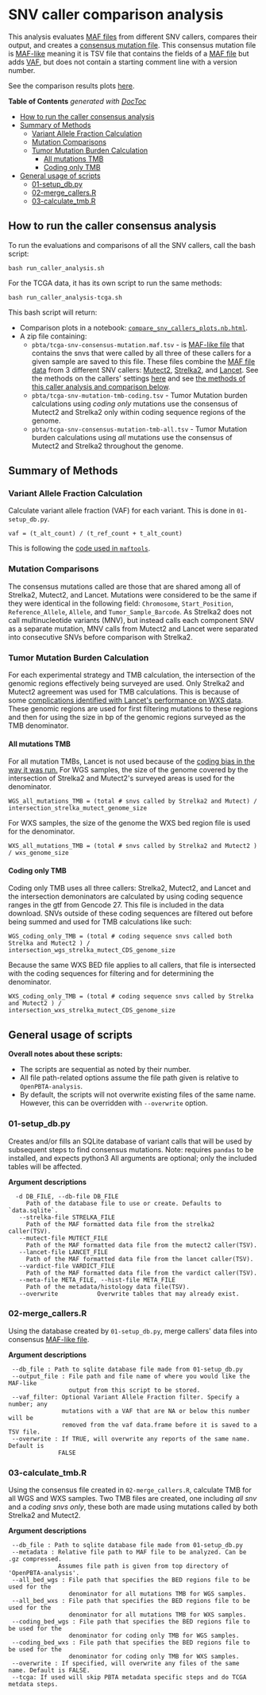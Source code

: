 # SNV caller comparison analysis

This analysis evaluates [MAF files](https://docs.gdc.cancer.gov/Data/File_Formats/MAF_Format/) from different SNV callers, compares their output, and creates a [consensus mutation file](./results/consensus/consensus_mutation.maf.tsv.zip).
This consensus mutation file is [MAF-like](#consensus-mutation-call) meaning it is TSV file that contains the fields of a [MAF file](https://docs.gdc.cancer.gov/Data/File_Formats/MAF_Format/) but adds [VAF](#variant-allele-fraction-calculation), but does not contain a starting comment line with a version number.

See the comparison results plots [here](https://cansavvy.github.io/openpbta-notebook-concept/snv-callers/compare_snv_callers_plots.nb.html).

<!-- START doctoc generated TOC please keep comment here to allow auto update -->
<!-- DON'T EDIT THIS SECTION, INSTEAD RE-RUN doctoc TO UPDATE -->
**Table of Contents**  *generated with [DocToc](https://github.com/thlorenz/doctoc)*

- [How to run the caller consensus analysis](#how-to-run-the-caller-consensus-analysis)
- [Summary of Methods](#summary-of-methods)
  - [Variant Allele Fraction Calculation](#variant-allele-fraction-calculation)
  - [Mutation Comparisons](#mutation-comparisons)
  - [Tumor Mutation Burden Calculation](#tumor-mutation-burden-calculation)
    - [All mutations TMB](#all-mutations-tmb)
    - [Coding only TMB](#coding-only-tmb)
- [General usage of scripts](#general-usage-of-scripts)
  - [01-setup_db.py](#01-setup_dbpy)
  - [02-merge_callers.R](#02-merge_callersr)
  - [03-calculate_tmb.R](#03-calculate_tmbr)

<!-- END doctoc generated TOC please keep comment here to allow auto update -->

## How to run the caller consensus analysis

To run the evaluations and comparisons of all the SNV callers, call the bash script:

```
bash run_caller_analysis.sh
```

For the TCGA data, it has its own script to run the same methods:

```
bash run_caller_analysis-tcga.sh
```

This bash script will return:

- Comparison plots in a notebook: [`compare_snv_callers_plots.nb.html`](https://cansavvy.github.io/openpbta-notebook-concept/snv-callers/compare_snv_callers_plots.nb.html).
- A zip file containing:
  - `pbta/tcga-snv-consensus-mutation.maf.tsv` - is  [MAF-like file](#consensus-mutation-call) that contains the snvs that were called by all three of these callers for a given sample are saved to this file.
  These files combine the [MAF file data](https://docs.gdc.cancer.gov/Data/File_Formats/MAF_Format/) from 3 different SNV callers: [Mutect2](https://software.broadinstitute.org/cancer/cga/mutect), [Strelka2](https://github.com/Illumina/strelka), and [Lancet](https://github.com/nygenome/lancet).
  See the methods on the callers' settings [here](https://github.com/AlexsLemonade/OpenPBTA-manuscript/blob/master/content/03.methods.md#somatic-single-nucleotide-variant-calling) and see [the methods of this caller analysis and comparison below](#summary-of-methods).  
  - `pbta/tcga-snv-mutation-tmb-coding.tsv` - Tumor Mutation burden calculations using *coding only* mutations use the consensus of Mutect2 and Strelka2 only within coding sequence regions of the genome.
  - `pbta/tcga-snv-consensus-mutation-tmb-all.tsv` - Tumor Mutation burden calculations using *all* mutations use the consensus of Mutect2 and Strelka2 throughout the genome.

## Summary of Methods

### Variant Allele Fraction Calculation

Calculate variant allele fraction (VAF) for each variant.
This is done in `01-setup_db.py`.

```
vaf = (t_alt_count) / (t_ref_count + t_alt_count)
```
This is following the [code used in
`maftools`](https://github.com/PoisonAlien/maftools/blob/1d0270e35c2e0f49309eba08b62343ac0db10560/R/plot_vaf.R#L39).

### Mutation Comparisons

The consensus mutations called are those that are shared among all of Strelka2, Mutect2, and Lancet.
Mutations were considered to be the same if they were identical in the following field: `Chromosome`, `Start_Position`, `Reference_Allele`,  `Allele`, and `Tumor_Sample_Barcode`.
As Strelka2 does not call multinucleotide variants (MNV), but instead calls each component SNV as a separate mutation, MNV calls from Mutect2 and Lancet were separated into consecutive SNVs before comparison with Strelka2.

### Tumor Mutation Burden Calculation

For each experimental strategy and TMB calculation, the intersection of the genomic regions effectively being surveyed are used.
Only Strelka2 and Mutect2 agreement was used for TMB calculations. This is because of some [complications identified with Lancet's performance on WXS data](https://github.com/AlexsLemonade/OpenPBTA-analysis/tree/master/analyses/snv-callers/lancet-wxs-tests).
These genomic regions are used for first filtering mutations to these regions and then for using the size in bp of the genomic regions surveyed as the TMB denominator.

#### All mutations TMB

For all mutation TMBs, Lancet is not used because of the [coding bias in the way it was run.](https://github.com/AlexsLemonade/OpenPBTA-manuscript/blob/master/content/03.methods.md#snv-and-indel-calling)
For WGS samples, the size of the genome covered by the intersection of Strelka2 and Mutect2's surveyed areas is used for the denominator.
```
WGS_all_mutations_TMB = (total # snvs called by Strelka2 and Mutect) / intersection_strelka_mutect_genome_size
```
For WXS samples, the size of the genome the WXS bed region file is used for the denominator.
```
WXS_all_mutations_TMB = (total # snvs called by Strelka2 and Mutect2 ) / wxs_genome_size
```
#### Coding only TMB

Coding only TMB uses all three callers: Strelka2, Mutect2, and Lancet and the intersection demoninators are calculated by using coding sequence ranges in the gtf from Gencode 27.
This file is included in the data download.
SNVs outside of these coding sequences are filtered out before being summed and used for TMB calculations like such:

```
WGS_coding_only_TMB = (total # coding sequence snvs called both Strelka and Mutect2 ) / intersection_wgs_strelka_mutect_CDS_genome_size
```
Because the same WXS BED file applies to all callers, that file is intersected with the coding sequences for filtering and for determining the denominator.
```
WXS_coding_only_TMB = (total # coding sequence snvs called by Strelka and Mutect2 ) /
intersection_wxs_strelka_mutect_CDS_genome_size
```

## General usage of scripts

**Overall notes about these scripts:**
- The scripts are sequential as noted by their number.
- All file path-related options assume the file path given is relative to `OpenPBTA-analysis`.
- By default, the scripts will not overwrite existing files of the same name. However,
this can be overridden with `--overwrite` option.

### 01-setup_db.py

Creates and/or fills an SQLite database of variant calls that will be used by subsequent steps to find consensus mutations.
Note: requires `pandas` to be installed, and expects python3
All arguments are optional; only the included tables will be affected.

**Argument descriptions**
```
  -d DB_FILE, --db-file DB_FILE
     Path of the database file to use or create. Defaults to `data.sqlite`.
   --strelka-file STRELKA_FILE
     Path of the MAF formatted data file from the strelka2 caller(TSV).
   --mutect-file MUTECT_FILE
     Path of the MAF formatted data file from the mutect2 caller(TSV).
   --lancet-file LANCET_FILE
     Path of the MAF formatted data file from the lancet caller(TSV).
   --vardict-file VARDICT_FILE
     Path of the MAF formatted data file from the vardict caller(TSV).
   --meta-file META_FILE, --hist-file META_FILE
     Path of the metadata/histology data file(TSV).
   --overwrite           Overwrite tables that may already exist.
```

### 02-merge_callers.R

Using the database created by `01-setup_db.py`, merge callers' data files into consensus [MAF-like file](#snv-caller-comparison-analysis).

**Argument descriptions**
```
 --db_file : Path to sqlite database file made from 01-setup_db.py
 --output_file : File path and file name of where you would like the MAF-like
                 output from this script to be stored.
 --vaf_filter: Optional Variant Allele Fraction filter. Specify a number; any
               mutations with a VAF that are NA or below this number will be
               removed from the vaf data.frame before it is saved to a TSV file.
 --overwrite : If TRUE, will overwrite any reports of the same name. Default is
              FALSE
```
### 03-calculate_tmb.R

Using the consensus file created in `02-merge_callers.R`, calculate TMB for all
WGS and WXS samples.
Two TMB files are created, one including *all snv* and a *coding snvs only*, these both are made using mutations called by both Strelka2 and Mutect2. 

**Argument descriptions**
```
 --db_file : Path to sqlite database file made from 01-setup_db.py
 --metadata : Relative file path to MAF file to be analyzed. Can be .gz compressed.
              Assumes file path is given from top directory of 'OpenPBTA-analysis'.
 --all_bed_wgs : File path that specifies the BED regions file to be used for the
                 denominator for all mutations TMB for WGS samples.
 --all_bed_wxs : File path that specifies the BED regions file to be used for the
                 denominator for all mutations TMB for WXS samples.
 --coding_bed_wgs : File path that specifies the BED regions file to be used for the
                 denominator for coding only TMB for WGS samples.
 --coding_bed_wxs : File path that specifies the BED regions file to be used for the
                 denominator for coding only TMB for WXS samples.
 --overwrite : If specified, will overwrite any files of the same name. Default is FALSE.
 --tcga: If used will skip PBTA metadata specific steps and do TCGA metdata steps.
```
